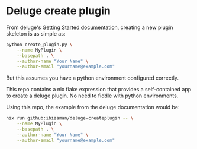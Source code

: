 # Deluge create plugin

From deluge's [Getting Started documentation][1], creating a new plugin skeleton is as simple as:

```bash
python create_plugin.py \
    --name MyPlugin \
    --basepath . \
    --author-name "Your Name" \
    --author-email "yourname@example.com"
```

But this assumes you have a python environment configured correctly.

This repo contains a nix flake expression that provides a
self-contained app to create a deluge plugin. No need to fiddle with
python environments.

Using this repo, the example from the deluge documentation would be:

```bash
nix run github:ibizaman/deluge-createplugin -- \
    --name MyPlugin \
    --basepath . \
    --author-name "Your Name" \
    --author-email "yourname@example.com"
```

[1]: https://dev.deluge-torrent.org/wiki/Development/1.3/Plugin#GettingStarted
